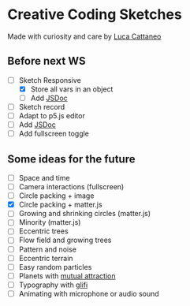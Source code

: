 # Creative Coding Sketches

Made with curiosity and care by [Luca Cattaneo](https://www.instagram.com/lucacattan3o/)

## Before next WS
- [ ] Sketch Responsive
  - [x] Store all vars in an object
  - [ ] Add [JSDoc](https://jsdoc.app/)
- [ ] Sketch record
 - [ ] Adapt to p5.js editor
 - [ ] Add [JSDoc](https://jsdoc.app/)
- [ ] Add fullscreen toggle

## Some ideas for the future

- [ ] Space and time
- [ ] Camera interactions (fullscreen)
- [ ] Circle packing + image
- [x] Circle packing + matter.js
- [ ] Growing and shrinking circles (matter.js)
- [ ] Minority (matter.js)
- [ ] Eccentric trees
- [ ] Flow field and growing trees
- [ ] Pattern and noise
- [ ] Eccentric terrain
- [ ] Easy random particles
- [ ] Planets with [mutual attraction](https://www.youtube.com/watch?v=GjbKsOkN1Oc)
- [ ] Typography with [glifi](https://www.domestika.org/it/courses/2729-coding-creativo-realizza-visual-con-javascript/units/9672-tipo-di-schizzo#course_lesson_28444)
- [ ] Animating with microphone or audio sound